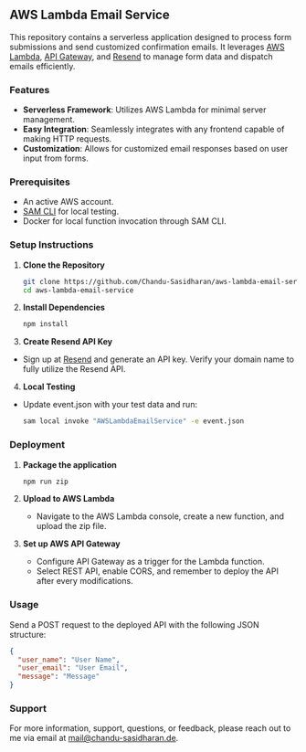 ## AWS Lambda Email Service

This repository contains a serverless application designed to process form submissions and send customized confirmation emails. It leverages [AWS Lambda](https://aws.amazon.com/lambda/), [API Gateway](https://aws.amazon.com/api-gateway/), and [Resend](https://resend.io) to manage form data and dispatch emails efficiently.

### Features
- **Serverless Framework**: Utilizes AWS Lambda for minimal server management.
- **Easy Integration**: Seamlessly integrates with any frontend capable of making HTTP requests.
- **Customization**: Allows for customized email responses based on user input from forms.

### Prerequisites
- An active AWS account. 
- [SAM CLI](https://docs.aws.amazon.com/serverless-application-model/latest/developerguide/install-sam-cli.html) for local testing.
- Docker for local function invocation through SAM CLI.

### Setup Instructions
1. **Clone the Repository**
   ```bash
   git clone https://github.com/Chandu-Sasidharan/aws-lambda-email-service.git
   cd aws-lambda-email-service
   ```

2. **Install Dependencies**
   ```bash
   npm install
   ```

3. **Create Resend API Key**
- Sign up at [Resend](https://resend.io) and generate an API key. Verify your domain name to fully utilize the Resend API.

4. **Local Testing**
- Update event.json with your test data and run:

   ```bash
   sam local invoke "AWSLambdaEmailService" -e event.json
   ```

### Deployment

1. **Package the application**
   ```bash
   npm run zip
   ```

2. **Upload to AWS Lambda**
   - Navigate to the AWS Lambda console, create a new function, and upload the zip file.

3. **Set up AWS API Gateway**
   - Configure API Gateway as a trigger for the Lambda function.
   - Select REST API, enable CORS, and remember to deploy the API after every modifications.

### Usage

Send a POST request to the deployed API with the following JSON structure:

```json
{
  "user_name": "User Name",
  "user_email": "User Email",
  "message": "Message"
}
```

### Support

For more information, support, questions, or feedback, please reach out to me via email at [mail@chandu-sasidharan.de](mailto:mail@chandu-sasidharan.de).

